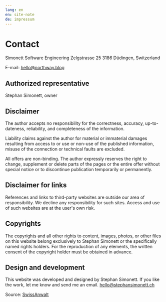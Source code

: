 ```yaml
---
lang: en
en: site-note
de: impressum
---
```


# Contact

Simonett Software Engineering
Zelgstrasse 25
3186 Düdingen, Switzerland

E-mail: hello@northway.blog

## Authorized representative

Stephan Simonett, owner

## Disclaimer

The author accepts no responsibility for the correctness, accuracy, up-to-dateness, reliability, and completeness of the information.

Liability claims against the author for material or immaterial damages resulting from access to or use or non-use of the published information, misuse of the connection or technical faults are excluded.

All offers are non-binding. The author expressly reserves the right to change, supplement or delete parts of the pages or the entire offer without special notice or to discontinue publication temporarily or permanently.

## Disclaimer for links

References and links to third-party websites are outside our area of responsibility. We decline any responsibility for such sites. Access and use of such websites are at the user's own risk.

## Copyrights

The copyrights and all other rights to content, images, photos, or other files on this website belong exclusively to Stephan Simonett or the specifically named rights holders. For the reproduction of any elements, the written consent of the copyright holder must be obtained in advance.

## Design and development

This website was developed and designed by Stephan Simonett. If you like the work, let me know and send me an email.
<a href="mailto:hello@stephansimonett.ch">hello@stephansimonett.ch</a>

Source: [SwissAnwalt](https://www.swissanwalt.ch)
